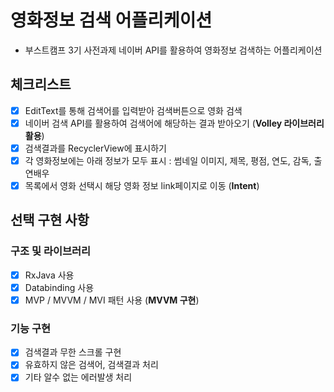 # 영화정보 검색 어플리케이션

- 부스트캠프 3기 사전과제
네이버  API를 활용하여 영화정보 검색하는 어플리케이션

## 체크리스트
- [x] EditText를 통해 검색어를 입력받아 검색버튼으로 영화 검색
- [x] 네이버 검색 API를 활용하여 검색어에 해당하는 결과 받아오기 (**Volley 라이브러리 활용**)
- [x] 검색결과를 RecyclerView에 표시하기
- [x] 각 영화정보에는 아래 정보가 모두 표시 : 썸네일 이미지, 제목, 평점, 연도, 감독, 출연배우
- [x] 목록에서 영화 선택시 해당 영화 정보 link페이지로 이동 (**Intent**)

## 선택 구현 사항
### 구조 및 라이브러리
- [x] RxJava 사용
- [x] Databinding 사용
- [x] MVP / MVVM / MVI 패턴 사용 (**MVVM 구현**)
### 기능 구현
- [x] 검색결과 무한 스크롤 구현
- [x] 유효하지 않은 검색어, 검색결과 처리
- [x] 기타 알수 없는 에러발생 처리
